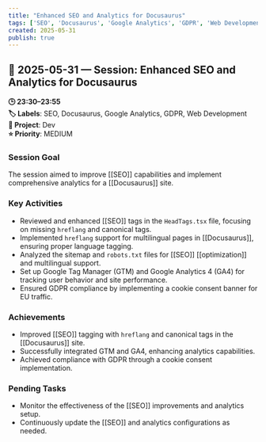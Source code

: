 ```yaml
---
title: "Enhanced SEO and Analytics for Docusaurus"
tags: ['SEO', 'Docusaurus', 'Google Analytics', 'GDPR', 'Web Development']
created: 2025-05-31
publish: true
---
```


## 📅 2025-05-31 — Session: Enhanced SEO and Analytics for Docusaurus

**🕒 23:30–23:55**  
**🏷️ Labels**: SEO, Docusaurus, Google Analytics, GDPR, Web Development  
**📂 Project**: Dev  
**⭐ Priority**: MEDIUM  


### Session Goal
The session aimed to improve [[SEO]] capabilities and implement comprehensive analytics for a [[Docusaurus]] site.

### Key Activities
- Reviewed and enhanced [[SEO]] tags in the `HeadTags.tsx` file, focusing on missing `hreflang` and canonical tags.
- Implemented `hreflang` support for multilingual pages in [[Docusaurus]], ensuring proper language tagging.
- Analyzed the sitemap and `robots.txt` files for [[SEO]] [[optimization]] and multilingual support.
- Set up Google Tag Manager (GTM) and Google Analytics 4 (GA4) for tracking user behavior and site performance.
- Ensured GDPR compliance by implementing a cookie consent banner for EU traffic.

### Achievements
- Improved [[SEO]] tagging with `hreflang` and canonical tags in the [[Docusaurus]] site.
- Successfully integrated GTM and GA4, enhancing analytics capabilities.
- Achieved compliance with GDPR through a cookie consent implementation.

### Pending Tasks
- Monitor the effectiveness of the [[SEO]] improvements and analytics setup.
- Continuously update the [[SEO]] and analytics configurations as needed.
